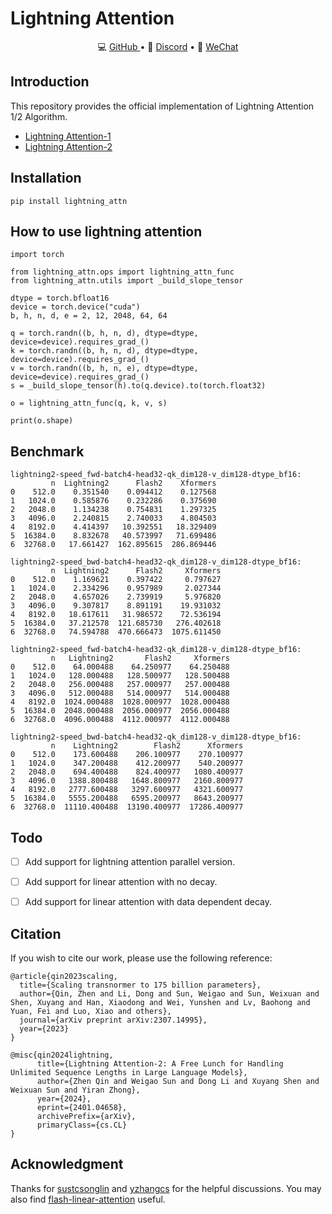 # Lightning Attention

<p align="center">
💻 <a href="https://github.com/OpenNLPLab/lightning-attention" target="_blank">GitHub </a> •
💬 <a href="https://discord.gg/JEU3nTcWKC" target="_blank">Discord</a> •
💬 <a href="./images/contact_me_qr.png" target="_blank">WeChat</a>
</p>

## Introduction
This repository provides the official implementation of Lightning Attention 1/2 Algorithm.

- [Lightning Attention-1](https://arxiv.org/abs/2307.14995)
- [Lightning Attention-2](https://arxiv.org/abs/2401.04658)


## Installation
```
pip install lightning_attn
```

## How to use lightning attention
```
import torch

from lightning_attn.ops import lightning_attn_func
from lightning_attn.utils import _build_slope_tensor

dtype = torch.bfloat16
device = torch.device("cuda")
b, h, n, d, e = 2, 12, 2048, 64, 64

q = torch.randn((b, h, n, d), dtype=dtype, device=device).requires_grad_()
k = torch.randn((b, h, n, d), dtype=dtype, device=device).requires_grad_()
v = torch.randn((b, h, n, e), dtype=dtype, device=device).requires_grad_()
s = _build_slope_tensor(h).to(q.device).to(torch.float32)

o = lightning_attn_func(q, k, v, s)

print(o.shape)
```

## Benchmark
```
lightning2-speed_fwd-batch4-head32-qk_dim128-v_dim128-dtype_bf16:
         n  Lightning2      Flash2    Xformers
0    512.0    0.351540    0.094412    0.127568
1   1024.0    0.585876    0.232286    0.375690
2   2048.0    1.134238    0.754831    1.297325
3   4096.0    2.240815    2.740033    4.804503
4   8192.0    4.414397   10.392551   18.329409
5  16384.0    8.832678   40.573997   71.699486
6  32768.0   17.661427  162.895615  286.869446

lightning2-speed_bwd-batch4-head32-qk_dim128-v_dim128-dtype_bf16:
         n  Lightning2      Flash2     Xformers
0    512.0    1.169621    0.397422     0.797627
1   1024.0    2.334296    0.957989     2.027344
2   2048.0    4.657026    2.739919     5.976820
3   4096.0    9.307817    8.891191    19.931032
4   8192.0   18.617611   31.986572    72.536194
5  16384.0   37.212578  121.685730   276.402618
6  32768.0   74.594788  470.666473  1075.611450

lightning2-speed_fwd-batch4-head32-qk_dim128-v_dim128-dtype_bf16:
         n   Lightning2       Flash2     Xformers
0    512.0    64.000488    64.250977    64.250488
1   1024.0   128.000488   128.500977   128.500488
2   2048.0   256.000488   257.000977   257.000488
3   4096.0   512.000488   514.000977   514.000488
4   8192.0  1024.000488  1028.000977  1028.000488
5  16384.0  2048.000488  2056.000977  2056.000488
6  32768.0  4096.000488  4112.000977  4112.000488

lightning2-speed_bwd-batch4-head32-qk_dim128-v_dim128-dtype_bf16:
         n    Lightning2        Flash2      Xformers
0    512.0    173.600488    206.100977    270.100977
1   1024.0    347.200488    412.200977    540.200977
2   2048.0    694.400488    824.400977   1080.400977
3   4096.0   1388.800488   1648.800977   2160.800977
4   8192.0   2777.600488   3297.600977   4321.600977
5  16384.0   5555.200488   6595.200977   8643.200977
6  32768.0  11110.400488  13190.400977  17286.400977
```

## Todo

- [ ] Add support for lightning attention parallel version.
- [ ] Add support for linear attention with no decay.
- [ ] Add support for linear attention with data dependent decay.


## Citation
If you wish to cite our work, please use the following reference:
```
@article{qin2023scaling,
  title={Scaling transnormer to 175 billion parameters},
  author={Qin, Zhen and Li, Dong and Sun, Weigao and Sun, Weixuan and Shen, Xuyang and Han, Xiaodong and Wei, Yunshen and Lv, Baohong and Yuan, Fei and Luo, Xiao and others},
  journal={arXiv preprint arXiv:2307.14995},
  year={2023}
}

@misc{qin2024lightning,
      title={Lightning Attention-2: A Free Lunch for Handling Unlimited Sequence Lengths in Large Language Models},
      author={Zhen Qin and Weigao Sun and Dong Li and Xuyang Shen and Weixuan Sun and Yiran Zhong},
      year={2024},
      eprint={2401.04658},
      archivePrefix={arXiv},
      primaryClass={cs.CL}
}

```

## Acknowledgment

Thanks for [sustcsonglin](https://github.com/sustcsonglin) and [yzhangcs](https://github.com/yzhangcs) for the helpful discussions. You may also find [flash-linear-attention](https://github.com/sustcsonglin/flash-linear-attention) useful.
